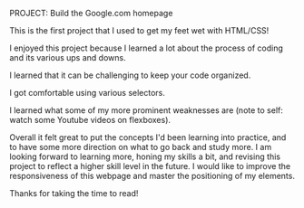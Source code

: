 PROJECT: Build the Google.com homepage

This is the first project that I used to get my feet wet with HTML/CSS!

I enjoyed this project because I learned a lot about the process of coding and its various ups and downs.

I learned that it can be challenging to keep your code organized.

I got comfortable using various selectors.

I learned what some of my more prominent weaknesses are (note to self: watch some Youtube videos on flexboxes).

Overall it felt great to put the concepts I'd been learning into practice, and to have some more direction on what to go back and study more. I am looking forward to learning more, honing my skills a bit, and revising this project to reflect a higher skill level in the future. I would like to improve the responsiveness of this webpage and master the positioning of my elements.

Thanks for taking the time to read!